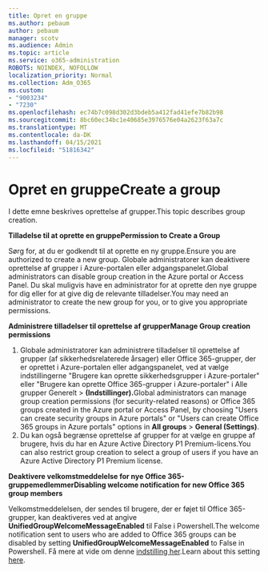 ```yaml
---
title: Opret en gruppe
ms.author: pebaum
author: pebaum
manager: scotv
ms.audience: Admin
ms.topic: article
ms.service: o365-administration
ROBOTS: NOINDEX, NOFOLLOW
localization_priority: Normal
ms.collection: Adm_O365
ms.custom:
- "9003234"
- "7230"
ms.openlocfilehash: ec74b7c098d302d3bdeb5a412fad41efe7b82b98
ms.sourcegitcommit: 8bc60ec34bc1e40685e3976576e04a2623f63a7c
ms.translationtype: MT
ms.contentlocale: da-DK
ms.lasthandoff: 04/15/2021
ms.locfileid: "51816342"
---
```

# <a name="create-a-group"></a><span data-ttu-id="9b2f3-102">Opret en gruppe</span><span class="sxs-lookup"><span data-stu-id="9b2f3-102">Create a group</span></span>

<span data-ttu-id="9b2f3-103">I dette emne beskrives oprettelse af grupper.</span><span class="sxs-lookup"><span data-stu-id="9b2f3-103">This topic describes group creation.</span></span>

<span data-ttu-id="9b2f3-104">**Tilladelse til at oprette en gruppe**</span><span class="sxs-lookup"><span data-stu-id="9b2f3-104">**Permission to Create a Group**</span></span>

<span data-ttu-id="9b2f3-105">Sørg for, at du er godkendt til at oprette en ny gruppe.</span><span class="sxs-lookup"><span data-stu-id="9b2f3-105">Ensure you are authorized to create a new group.</span></span> <span data-ttu-id="9b2f3-106">Globale administratorer kan deaktivere oprettelse af grupper i Azure-portalen eller adgangspanelet.</span><span class="sxs-lookup"><span data-stu-id="9b2f3-106">Global administrators can disable group creation in the Azure portal or Access Panel.</span></span> <span data-ttu-id="9b2f3-107">Du skal muligvis have en administrator for at oprette den nye gruppe for dig eller for at give dig de relevante tilladelser.</span><span class="sxs-lookup"><span data-stu-id="9b2f3-107">You may need an administrator to create the new group for you, or to give you appropriate permissions.</span></span>

<span data-ttu-id="9b2f3-108">**Administrere tilladelser til oprettelse af grupper**</span><span class="sxs-lookup"><span data-stu-id="9b2f3-108">**Manage Group creation permissions**</span></span>

1. <span data-ttu-id="9b2f3-109">Globale administratorer kan administrere tilladelser til oprettelse af grupper (af sikkerhedsrelaterede årsager) eller Office 365-grupper, der er oprettet i Azure-portalen eller adgangspanelet, ved at vælge indstillingerne "Brugere kan oprette sikkerhedsgrupper i Azure-portaler" eller "Brugere kan oprette Office 365-grupper i Azure-portaler" i Alle grupper Generelt  >  **(Indstillinger).**</span><span class="sxs-lookup"><span data-stu-id="9b2f3-109">Global administrators can manage group creation permissions (for security-related reasons) or Office 365 groups created in the Azure portal or Access Panel, by choosing "Users can create security groups in Azure portals" or "Users can create Office 365 groups in Azure portals" options in **All groups** > **General (Settings)**.</span></span>
2. <span data-ttu-id="9b2f3-110">Du kan også begrænse oprettelse af grupper for at vælge en gruppe af brugere, hvis du har en Azure Active Directory P1 Premium-licens.</span><span class="sxs-lookup"><span data-stu-id="9b2f3-110">You can also restrict group creation to select a group of users if you have an Azure Active Directory P1 Premium license.</span></span>

<span data-ttu-id="9b2f3-111">**Deaktivere velkomstmeddelelse for nye Office 365-gruppemedlemmer**</span><span class="sxs-lookup"><span data-stu-id="9b2f3-111">**Disabling welcome notification for new Office 365 group members**</span></span>

<span data-ttu-id="9b2f3-112">Velkomstmeddelelsen, der sendes til brugere, der er føjet til Office 365-grupper, kan deaktiveres ved at angive **UnifiedGroupWelcomeMessageEnabled** til False i Powershell.</span><span class="sxs-lookup"><span data-stu-id="9b2f3-112">The welcome notification sent to users who are added to Office 365 groups can be disabled by setting **UnifiedGroupWelcomeMessageEnabled** to False in Powershell.</span></span> <span data-ttu-id="9b2f3-113">Få mere at vide om denne [indstilling her](https://docs.microsoft.com/powershell/module/exchange/set-unifiedgroup?view=exchange-ps&preserve-view=true).</span><span class="sxs-lookup"><span data-stu-id="9b2f3-113">Learn about this setting [here](https://docs.microsoft.com/powershell/module/exchange/set-unifiedgroup?view=exchange-ps&preserve-view=true).</span></span>

